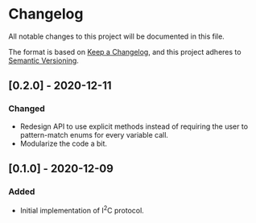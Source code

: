 # Changelog

All notable changes to this project will be documented in this file.

The format is based on [Keep a Changelog](https://keepachangelog.com/en/1.0.0/),
and this project adheres to [Semantic Versioning](https://semver.org/spec/v2.0.0.html).

<!-- ## [Unreleased] -->

## [0.2.0] - 2020-12-11

### Changed

 - Redesign API to use explicit methods instead of requiring the user to pattern-match enums for every variable call.
 - Modularize the code a bit.

## [0.1.0] - 2020-12-09

### Added

 - Initial implementation of I<sup>2</sup>C protocol.